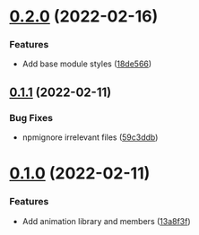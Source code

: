 # [0.2.0](https://github.com/jacecotton/tcds/compare/v0.1.1...v0.2.0) (2022-02-16)


### Features

* Add base module styles ([18de566](https://github.com/jacecotton/tcds/commit/18de566d48a29482cba725fa8acd155a089128a1))



## [0.1.1](https://github.com/jacecotton/tcds/compare/v0.1.0...v0.1.1) (2022-02-11)


### Bug Fixes

* npmignore irrelevant files ([59c3ddb](https://github.com/jacecotton/tcds/commit/59c3ddbfcf999d21d7cc4f00c160212c9992b095))



# [0.1.0](https://github.com/jacecotton/tcds/compare/13a8f3fb779415154c15020e474eb187e8f3de9b...v0.1.0) (2022-02-11)


### Features

* Add animation library and members ([13a8f3f](https://github.com/jacecotton/tcds/commit/13a8f3fb779415154c15020e474eb187e8f3de9b))




